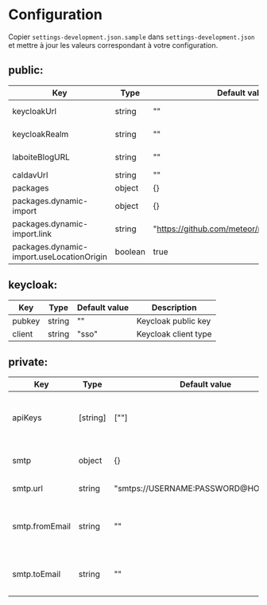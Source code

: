# Configuration

Copier `settings-development.json.sample` dans `settings-development.json` et mettre à jour les valeurs correspondant à votre configuration.

## public:

| Key                                       | Type    | Default value                                 | Description      |
| ----------------------------------------- | ------- | --------------------------------------------- | ---------------- |
| keycloakUrl                               | string  | ""                                            | Keycloak URL     |
| keycloakRealm                             | string  | ""                                            | Keycloak Realm   |
| laboiteBlogURL                            | string  | ""                                            | Laboite Blog URL |
| caldavUrl                                 | string  | ""                                            | url caldav       |
| packages                                  | object  | {}                                            |                  |
| packages.dynamic-import                   | object  | {}                                            |                  |
| packages.dynamic-import.link              | string  | "https://github.com/meteor/meteor/pull/11105" |                  |
| packages.dynamic-import.useLocationOrigin | boolean | true                                          |                  |

## keycloak:

| Key    | Type   | Default value | Description          |
| ------ | ------ | ------------- | -------------------- |
| pubkey | string | ""            | Keycloak public key  |
| client | string | "sso"         | Keycloak client type |

## private:

| Key            | Type     | Default value                         | Description                                 |
| -------------- | -------- | ------------------------------------- | ------------------------------------------- |
| apiKeys        | [string] | [""]                                  | Clés d’accès API pour les services externes |
| smtp           | object   | {}                                    | Paramètre généraux du SMTP                  |
| smtp.url       | string   | "smtps://USERNAME:PASSWORD@HOST:PORT" | SMTP server URI                             |
| smtp.fromEmail | string   | ""                                    | Valeur par défaut "from" du mail de contact |
| smtp.toEmail   | string   | ""                                    | Valeur par défaut "to" du mail de contact   |

